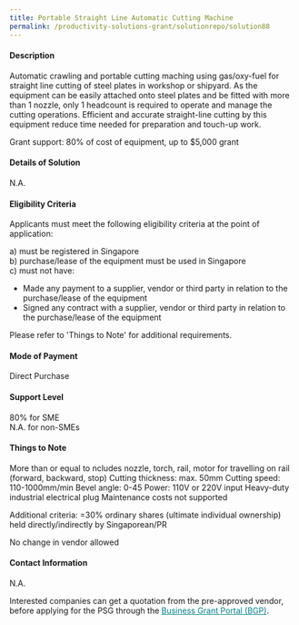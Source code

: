 ```yaml
---
title: Portable Straight Line Automatic Cutting Machine
permalink: /productivity-solutions-grant/solutionrepo/solution88
---
```


#### Description

Automatic crawling and portable cutting maching using gas/oxy-fuel for straight line cutting of steel plates in workshop or shipyard. As the equipment can be easily attached onto steel plates and be fitted with more than 1 nozzle, only 1 headcount is required to operate and manage the cutting operations. Efficient and accurate straight-line cutting by this equipment reduce time needed for preparation and touch-up work.

Grant support: 80% of cost of equipment, up to $5,000 grant

#### Details of Solution

N.A.

#### Eligibility Criteria

Applicants must meet the following eligibility criteria at the point of application:

a) must be registered in Singapore <br>
b) purchase/lease of the equipment must be used in Singapore <br>
c) must not have:
- Made any payment to a supplier, vendor or third party in relation to the purchase/lease of the equipment
- Signed any contract with a supplier, vendor or third party in relation to the purchase/lease of the equipment

Please refer to 'Things to Note' for additional requirements.

#### Mode of Payment
Direct Purchase

#### Support Level
80% for SME <br>
N.A. for non-SMEs

#### Things to Note
More than or equal to ncludes nozzle, torch, rail, motor for travelling on rail (forward, backward, stop)
Cutting thickness: max. 50mm
Cutting speed: 110-1000mm/min
Bevel angle: 0-45 
Power:  110V or 220V input
Heavy-duty industrial electrical plug
Maintenance costs not supported

Additional criteria: =30% ordinary shares (ultimate individual ownership) held directly/indirectly by Singaporean/PR

No change in vendor allowed

#### Contact Information
N.A.

Interested companies can get a quotation from the pre-approved vendor, before applying for the PSG through the <a target='_blank' style='color:#037e8a' href='https://www.businessgrants.gov.sg/'>Business Grant Portal (BGP)</a>.
